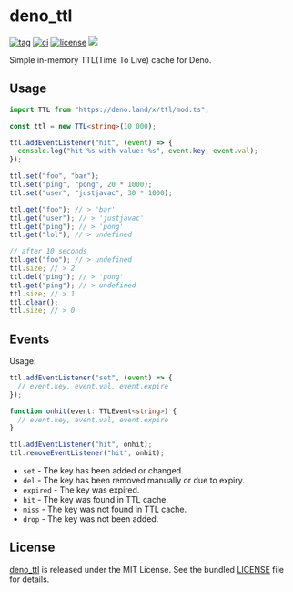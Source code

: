 # deno_ttl

[![tag](https://img.shields.io/github/release/justjavac/deno_ttl)](https://github.com/justjavac/deno_ttl/releases)
[![ci](https://github.com/justjavac/deno_ttl/actions/workflows/ci.yml/badge.svg)](https://github.com/justjavac/deno_ttl/actions/workflows/ci.yml)
[![license](https://img.shields.io/github/license/justjavac/deno_ttl)](https://github.com/justjavac/deno_ttl/blob/master/LICENSE)
[![](https://img.shields.io/badge/deno-v1.x-green.svg)](https://github.com/denoland/deno)

Simple in-memory TTL(Time To Live) cache for Deno.

## Usage

```ts
import TTL from "https://deno.land/x/ttl/mod.ts";

const ttl = new TTL<string>(10_000);

ttl.addEventListener("hit", (event) => {
  console.log("hit %s with value: %s", event.key, event.val);
});

ttl.set("foo", "bar");
ttl.set("ping", "pong", 20 * 1000);
ttl.set("user", "justjavac", 30 * 1000);

ttl.get("foo"); // > 'bar'
ttl.get("user"); // > 'justjavac'
ttl.get("ping"); // > 'pong'
ttl.get("lol"); // > undefined

// after 10 seconds
ttl.get("foo"); // > undefined
ttl.size; // > 2
ttl.del("ping"); // > 'pong'
ttl.get("ping"); // > undefined
ttl.size; // > 1
ttl.clear();
ttl.size; // > 0
```

## Events

Usage:

```ts
ttl.addEventListener("set", (event) => {
  // event.key, event.val, event.expire
});

function onhit(event: TTLEvent<string>) {
  // event.key, event.val, event.expire
}

ttl.addEventListener("hit", onhit);
ttl.removeEventListener("hit", onhit);
```

- `set` - The key has been added or changed.
- `del` - The key has been removed manually or due to expiry.
- `expired` - The key was expired.
- `hit` - The key was found in TTL cache.
- `miss` - The key was not found in TTL cache.
- `drop` - The key was not been added.

## License

[deno_ttl](https://github.com/justjavac/deno_ttl) is released under the MIT
License. See the bundled [LICENSE](./LICENSE) file for details.
